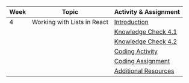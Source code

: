  | Week | Topic                                   | Activity & Assignment          |
|------|-----------------------------------------|--------------------------------|
| 4    | Working with Lists in React             | [Introduction](./Introduction_Instructions.pdf)                  |
|      |                                         | [Knowledge Check 4.1](https://docs.google.com/forms/d/1cOV9cZzyuRXdolJr-qcxQn5HlfmEzGvolCneZFYPVOE/edit)          |
|      |                                         | [Knowledge Check 4.2](https://docs.google.com/forms/d/1f-cKdkdUOyqJBfGVN7vByfI5hxUAmIdhvdq05zXFnXU/edit)            |
|      |                                         | [Coding Activity](https://classroom.github.com/a/Y-IlCM-n) |
|      |                                         | [Coding Assignment](https://classroom.github.com/a/vmnHbTAh) |
|      |                                         | [Additional Resources](./Additional%20Resources.pdf)           |

